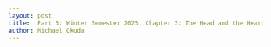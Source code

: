 ```yaml
---
layout: post
title:  Part 3: Winter Semester 2023, Chapter 3: The Head and the Heart
author: Michael Okuda
---
```


